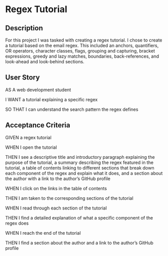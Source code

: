 # Regex Tutorial

## Description
For this project I was tasked with creating a regex tutorial. I chose to create a tutorial based on the email regex. This included an anchors, quantifiers,
OR operators, character classes, flags, grouping and capturing, bracket expressions, greedy and lazy matches, boundaries, back-references, and look-ahead and look-behind sections.

## User Story
AS A web development student

I WANT a tutorial explaining a specific regex

SO THAT I can understand the search pattern the regex defines

## Acceptance Criteria
GIVEN a regex tutorial

WHEN I open the tutorial

THEN I see a descriptive title and introductory paragraph explaining the purpose of the tutorial, a summary describing the regex featured in the tutorial, a table of contents linking to different sections that break down each component of the regex and explain what it does, and a section about the author with a link to the author’s GitHub profile

WHEN I click on the links in the table of contents

THEN I am taken to the corresponding sections of the tutorial

WHEN I read through each section of the tutorial

THEN I find a detailed explanation of what a specific component of the regex does

WHEN I reach the end of the tutorial

THEN I find a section about the author and a link to the author’s GitHub profile
